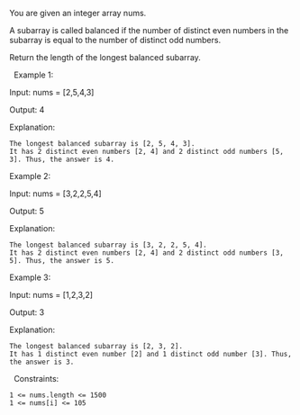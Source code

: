 You are given an integer array nums.

A subarray is called balanced if the number of distinct even numbers in the subarray is equal to the number of distinct odd numbers.

Return the length of the longest balanced subarray.

 
Example 1:


Input: nums = [2,5,4,3]

Output: 4

Explanation:


	The longest balanced subarray is [2, 5, 4, 3].
	It has 2 distinct even numbers [2, 4] and 2 distinct odd numbers [5, 3]. Thus, the answer is 4.



Example 2:


Input: nums = [3,2,2,5,4]

Output: 5

Explanation:


	The longest balanced subarray is [3, 2, 2, 5, 4].
	It has 2 distinct even numbers [2, 4] and 2 distinct odd numbers [3, 5]. Thus, the answer is 5.



Example 3:


Input: nums = [1,2,3,2]

Output: 3

Explanation:


	The longest balanced subarray is [2, 3, 2].
	It has 1 distinct even number [2] and 1 distinct odd number [3]. Thus, the answer is 3.



 
Constraints:


	1 <= nums.length <= 1500
	1 <= nums[i] <= 105


